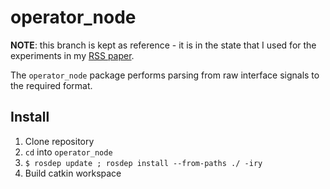 # operator_node

**NOTE**: this branch is kept as reference - it is in the state that I used for the experiments in my [RSS paper](http://www.roboticsproceedings.org/rss17/p028.html).

The `operator_node` package performs parsing from raw interface signals to the required format.

## Install

1. Clone repository
1. `cd` into `operator_node`
1. `$ rosdep update ; rosdep install --from-paths ./ -iry`
1. Build catkin workspace
